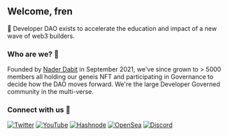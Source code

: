 ## Welcome, fren

🫡 Developer DAO exists to accelerate the education and impact of a new wave of web3 builders.

### Who are we? 👀

Founded by [Nader Dabit](https://twitter.com/dabit3) in September 2021, we've since grown to > 5000 members all holding our geneis NFT and participating in Governance to decide how the DAO moves forward. We're the large Developer Governed community in the multi-verse.

### Connect with us 🤝

[![Twitter](https://img.shields.io/badge/Twitter-%231DA1F2.svg?style=for-the-badge&logo=Twitter&logoColor=white)](https://twitter.com/kempsterrrr) [![YouTube](https://img.shields.io/badge/YouTube-%23FF0000.svg?style=for-the-badge&logo=YouTube&logoColor=white)](https://www.youtube.com/c/DeveloperDAO) [![Hashnode](https://img.shields.io/badge/Hashnode-2962FF?style=for-the-badge&logo=hashnode&logoColor=white)](https://blog.developerdao.com/) [![OpenSea](https://img.shields.io/badge/Opensea-%232081E2.svg?style=for-the-badge&logo=opensea&logoColor=white)](https://opensea.io/collection/devs-for-revolution) [![Discord](https://img.shields.io/badge/Discord-%237289DA.svg?style=for-the-badge&logo=discord&logoColor=white)](http://discord.gg/devdao)
